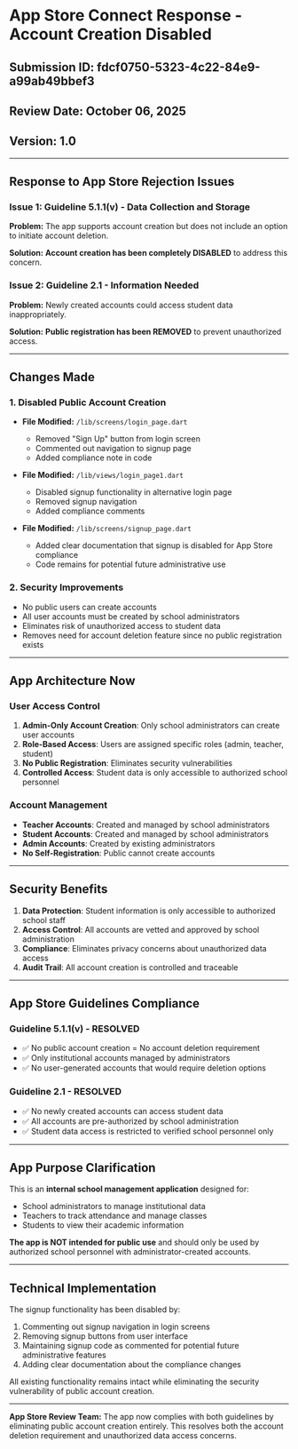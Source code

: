 # App Store Connect Response - Account Creation Disabled

## Submission ID: fdcf0750-5323-4c22-84e9-a99ab49bbef3
## Review Date: October 06, 2025
## Version: 1.0

---

## Response to App Store Rejection Issues

### Issue 1: Guideline 5.1.1(v) - Data Collection and Storage
**Problem:** The app supports account creation but does not include an option to initiate account deletion.

**Solution:** **Account creation has been completely DISABLED** to address this concern.

### Issue 2: Guideline 2.1 - Information Needed
**Problem:** Newly created accounts could access student data inappropriately.

**Solution:** **Public registration has been REMOVED** to prevent unauthorized access.

---

## Changes Made

### 1. Disabled Public Account Creation
- **File Modified:** `/lib/screens/login_page.dart`
  - Removed "Sign Up" button from login screen
  - Commented out navigation to signup page
  - Added compliance note in code

- **File Modified:** `/lib/views/login_page1.dart`
  - Disabled signup functionality in alternative login page
  - Removed signup navigation
  - Added compliance comments

- **File Modified:** `/lib/screens/signup_page.dart`
  - Added clear documentation that signup is disabled for App Store compliance
  - Code remains for potential future administrative use

### 2. Security Improvements
- No public users can create accounts
- All user accounts must be created by school administrators
- Eliminates risk of unauthorized access to student data
- Removes need for account deletion feature since no public registration exists

---

## App Architecture Now

### User Access Control
1. **Admin-Only Account Creation**: Only school administrators can create user accounts
2. **Role-Based Access**: Users are assigned specific roles (admin, teacher, student)
3. **No Public Registration**: Eliminates security vulnerabilities
4. **Controlled Access**: Student data is only accessible to authorized school personnel

### Account Management
- **Teacher Accounts**: Created and managed by school administrators
- **Student Accounts**: Created and managed by school administrators  
- **Admin Accounts**: Created by existing administrators
- **No Self-Registration**: Public cannot create accounts

---

## Security Benefits

1. **Data Protection**: Student information is only accessible to authorized school staff
2. **Access Control**: All accounts are vetted and approved by school administration
3. **Compliance**: Eliminates privacy concerns about unauthorized data access
4. **Audit Trail**: All account creation is controlled and traceable

---

## App Store Guidelines Compliance

### Guideline 5.1.1(v) - RESOLVED
- ✅ No public account creation = No account deletion requirement
- ✅ Only institutional accounts managed by administrators
- ✅ No user-generated accounts that would require deletion options

### Guideline 2.1 - RESOLVED  
- ✅ No newly created accounts can access student data
- ✅ All accounts are pre-authorized by school administration
- ✅ Student data access is restricted to verified school personnel only

---

## App Purpose Clarification

This is an **internal school management application** designed for:
- School administrators to manage institutional data
- Teachers to track attendance and manage classes
- Students to view their academic information

**The app is NOT intended for public use** and should only be used by authorized school personnel with administrator-created accounts.

---

## Technical Implementation

The signup functionality has been disabled by:
1. Commenting out signup navigation in login screens
2. Removing signup buttons from user interface
3. Maintaining signup code as commented for potential future administrative features
4. Adding clear documentation about the compliance changes

All existing functionality remains intact while eliminating the security vulnerability of public account creation.

---

**App Store Review Team:** The app now complies with both guidelines by eliminating public account creation entirely. This resolves both the account deletion requirement and unauthorized data access concerns.